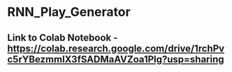 # RNN_Play_Generator

## Link to Colab Notebook - https://colab.research.google.com/drive/1rchPvc5rYBezmmIX3fSADMaAVZoa1Plg?usp=sharing

